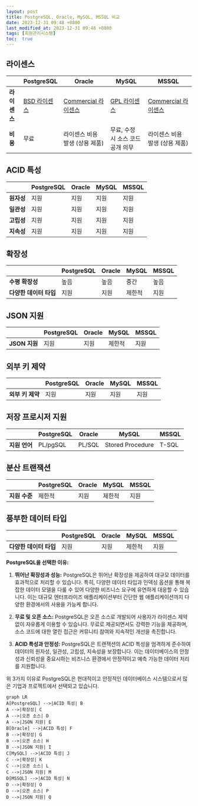 ```yaml
---
layout: post
title: PostgreSQL, Oracle, MySQL, MSSQL 비교
date: 2023-12-31 09:48 +0800
last_modified_at: 2023-12-31 09:48 +0800
tags: [회원관리시스템]
toc:  true
---
```


## 라이센스

|                 | PostgreSQL                                        | Oracle                                                    | MySQL                                                  | MSSQL                                                  |
|-----------------|--------------------------------------------------|----------------------------------------------------------|--------------------------------------------------------|--------------------------------------------------------|
| **라이센스**      | [BSD 라이센스](https://opensource.org/licenses/BSD-2-Clause) | [Commercial 라이센스](https://www.oracle.com/legal/licenses.html) | [GPL 라이센스](https://opensource.org/licenses/GPL-2.0) | [Commercial 라이센스](https://www.microsoft.com/en-us/sql-server/sql-server-2019-pricing) |
| **비용**          | 무료                                             | 라이센스 비용 발생 (상용 제품)                              | 무료, 수정 시 소스 코드 공개 의무                        | 라이센스 비용 발생 (상용 제품)                          |

## ACID 특성

|                 | PostgreSQL                  | Oracle                          | MySQL                          | MSSQL                          |
|-----------------|-----------------------------|---------------------------------|--------------------------------|--------------------------------|
| **원자성**        | 지원                        | 지원                            | 지원                           | 지원                           |
| **일관성**        | 지원                        | 지원                            | 지원                           | 지원                           |
| **고립성**        | 지원                        | 지원                            | 지원                           | 지원                           |
| **지속성**        | 지원                        | 지원                            | 지원                           | 지원                           |

## 확장성

|                 | PostgreSQL                  | Oracle                          | MySQL                          | MSSQL                          |
|-----------------|-----------------------------|---------------------------------|--------------------------------|--------------------------------|
| **수평 확장성** | 높음                        | 높음                            | 중간                           | 높음                           |
| **다양한 데이터 타입** | 지원                   | 지원                            | 제한적                         | 지원                           |

## JSON 지원

|                 | PostgreSQL                  | Oracle                          | MySQL                          | MSSQL                          |
|-----------------|-----------------------------|---------------------------------|--------------------------------|--------------------------------|
| **JSON 지원**    | 지원                        | 지원                            | 제한적                         | 지원                           |

## 외부 키 제약

|                 | PostgreSQL                  | Oracle                          | MySQL                          | MSSQL                          |
|-----------------|-----------------------------|---------------------------------|--------------------------------|--------------------------------|
| **외부 키 제약**  | 지원                        | 지원                            | 지원                           | 지원                           |

## 저장 프로시저 지원

|                 | PostgreSQL                  | Oracle                          | MySQL                          | MSSQL                          |
|-----------------|-----------------------------|---------------------------------|--------------------------------|--------------------------------|
| **지원 언어**    | PL/pgSQL                     | PL/SQL                          | Stored Procedure               | T-SQL                          |

## 분산 트랜잭션

|                 | PostgreSQL                  | Oracle                          | MySQL                          | MSSQL                          |
|-----------------|-----------------------------|---------------------------------|--------------------------------|--------------------------------|
| **지원 수준**    | 제한적                      | 지원                            | 제한적                         | 지원                           |

## 풍부한 데이터 타입

|                 | PostgreSQL                  | Oracle                          | MySQL                          | MSSQL                          |
|-----------------|-----------------------------|---------------------------------|--------------------------------|--------------------------------|
| **다양한 데이터 타입** | 지원                   | 지원                            | 제한적                         | 지원                           |

**PostgreSQL을 선택한 이유:**

1. **뛰어난 확장성과 성능:**
   PostgreSQL은 뛰어난 확장성을 제공하여 대규모 데이터를 효과적으로 처리할 수 있습니다. 특히, 다양한 데이터 타입과 인덱싱 옵션을 통해 복잡한 데이터 모델을 다룰 수 있어 다양한 비즈니스 요구에 유연하게 대응할 수 있습니다. 이는 대규모 엔터프라이즈 애플리케이션부터 간단한 웹 애플리케이션까지 다양한 환경에서의 사용을 가능케 합니다.

2. **무료 및 오픈 소스:**
   PostgreSQL은 오픈 소스로 개발되어 사용자가 라이센스 제약 없이 자유롭게 이용할 수 있습니다. 무료로 제공되면서도 강력한 기능을 제공하며, 소스 코드에 대한 열린 접근은 커뮤니티 참여와 지속적인 개선을 촉진합니다.

3. **ACID 특성과 안정성:**
   PostgreSQL은 트랜잭션의 ACID 특성을 엄격하게 준수하여 데이터의 원자성, 일관성, 고립성, 지속성을 보장합니다. 이는 데이터베이스의 안정성과 신뢰성을 중요시하는 비즈니스 환경에서 안정적이고 예측 가능한 데이터 처리를 지원합니다.

위 3가지 이유로 PostgreSQL은 현대적이고 안정적인 데이터베이스 시스템으로서 많은 기업과 프로젝트에서 선택되고 있습니다.

```mermaid
graph LR
A[PostgreSQL] -->|ACID 특성| B
A -->|확장성| C
A -->|오픈 소스| D
A -->|JSON 지원| E
B[Oracle] -->|ACID 특성| F
B -->|확장성| G
B -->|오픈 소스| H
B -->|JSON 지원| I
C[MySQL] -->|ACID 특성| J
C -->|확장성| K
C -->|오픈 소스| L
C -->|JSON 지원| M
D[MSSQL] -->|ACID 특성| N
D -->|확장성| O
D -->|오픈 소스| P
D -->|JSON 지원| Q
```
